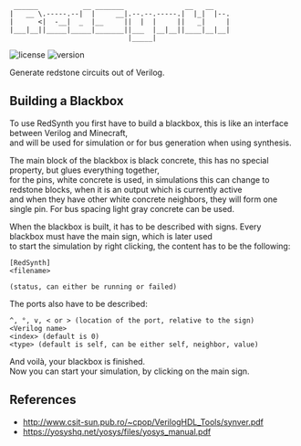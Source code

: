 ```
 ______           __ _______               __   __
|   __ \.-----.--|  |     __|.--.--.-----.|  |_|  |--.
|      <|  -__|  _  |__     ||  |  |     ||   _|     |
|___|__||_____|_____|_______||___  |__|__||____|__|__|
                             |_____|
```
![license](https://img.shields.io/badge/License-Apache_2.0-blue.svg)
![version](https://img.shields.io/badge/Version-0.0.1-darkred.svg)

Generate redstone circuits out of Verilog.

## Building a Blackbox
To use RedSynth you first have to build a blackbox, this is like an interface between Verilog and Minecraft,<br>
and will be used for simulation or for bus generation when using synthesis.

The main block of the blackbox is black concrete, this has no special property, but glues everything together,<br>
for the pins, white concrete is used, in simulations this can change to redstone blocks, when it is an output which is currently active<br>
and when they have other white concrete neighbors, they will form one single pin. For bus spacing light gray concrete
can be used.

When the blackbox is built, it has to be described with signs. Every blackbox must have the main sign, which is later used<br>
to start the simulation by right clicking, the content has to be the following:<br>
```
[RedSynth]
<filename>

(status, can either be running or failed)
```

The ports also have to be described:<br>
```
^, °, v, < or > (location of the port, relative to the sign)
<Verilog name>
<index> (default is 0)
<type> (default is self, can be either self, neighbor, value)
```

And voilà, your blackbox is finished.<br>
Now you can start your simulation, by clicking on the main sign.

## References
* http://www.csit-sun.pub.ro/~cpop/VerilogHDL_Tools/synver.pdf
* https://yosyshq.net/yosys/files/yosys_manual.pdf
